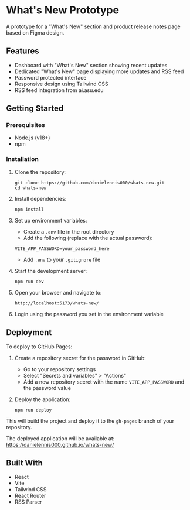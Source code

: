 # What's New Prototype

A prototype for a "What's New" section and product release notes page based on Figma design.

## Features

- Dashboard with "What's New" section showing recent updates
- Dedicated "What's New" page displaying more updates and RSS feed
- Password protected interface
- Responsive design using Tailwind CSS
- RSS feed integration from ai.asu.edu

## Getting Started

### Prerequisites

- Node.js (v18+)
- npm

### Installation

1. Clone the repository:
   ```
   git clone https://github.com/danielennis000/whats-new.git
   cd whats-new
   ```

2. Install dependencies:
   ```
   npm install
   ```

3. Set up environment variables:
   - Create a `.env` file in the root directory
   - Add the following (replace with the actual password):
   ```
   VITE_APP_PASSWORD=your_password_here
   ```
   - Add `.env` to your `.gitignore` file

4. Start the development server:
   ```
   npm run dev
   ```

5. Open your browser and navigate to:
   ```
   http://localhost:5173/whats-new/
   ```

6. Login using the password you set in the environment variable

## Deployment

To deploy to GitHub Pages:

1. Create a repository secret for the password in GitHub:
   - Go to your repository settings
   - Select "Secrets and variables" > "Actions"
   - Add a new repository secret with the name `VITE_APP_PASSWORD` and the password value

2. Deploy the application:
   ```
   npm run deploy
   ```

This will build the project and deploy it to the `gh-pages` branch of your repository.

The deployed application will be available at:
https://danielennis000.github.io/whats-new/

## Built With

- React
- Vite
- Tailwind CSS
- React Router
- RSS Parser